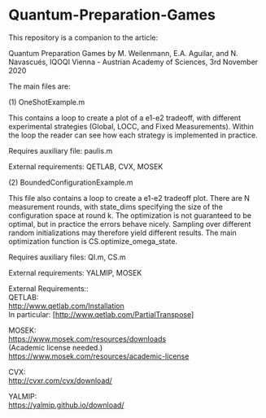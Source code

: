 # Quantum-Preparation-Games

This repository is a companion to the article:  

Quantum Preparation Games
by M. Weilenmann, E.A. Aguilar, and N. Navascués,
IQOQI Vienna - Austrian Academy of Sciences,
3rd November 2020   


The main files are: 


(1) OneShotExample.m   

This contains a loop to create a plot of a e1-e2 tradeoff, with different experimental strategies (Global, LOCC, and Fixed Measurements).  Within the loop the reader can see how each strategy is implemented in practice.      

Requires auxiliary file: paulis.m     

External requirements: QETLAB, CVX, MOSEK  


(2) BoundedConfigurationExample.m     

This file also contains a loop to create a e1-e2 tradeoff plot. There are N measurement rounds, with state_dims specifying the size of the configuration space at round k. The optimization is not guaranteed to be optimal, but in practice the errors behave nicely. Sampling over different random initializations may therefore yield different results. The main optimization function is CS.optimize_omega_state.          

Requires auxiliary files: QI.m, CS.m     

External requirements: YALMIP, MOSEK   


External Requirements::     
QETLAB:     
http://www.qetlab.com/Installation  
In particular: [http://www.qetlab.com/PartialTranspose]   

MOSEK:     
https://www.mosek.com/resources/downloads     
(Academic license needed.)     
https://www.mosek.com/resources/academic-license      

CVX:     
http://cvxr.com/cvx/download/      

YALMIP:     
https://yalmip.github.io/download/
